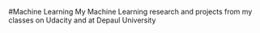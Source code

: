 #Machine Learning
My Machine Learning research and projects from my classes on Udacity and at Depaul University
